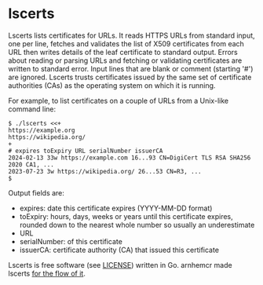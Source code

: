 # lscerts

Lscerts lists certificates for URLs.
It reads HTTPS URLs from standard input, one per line, 
fetches and validates the list of X509 certificates from each URL
then writes details of the leaf certificate to standard output.
Errors about reading or parsing URLs and fetching or validating certificates are
written to standard error.
Input lines that are blank or comment (starting '#') are ignored.
Lscerts trusts certificates issued by the same set of certificate authorities (CAs)
as the operating system on which it is running.

For example, to list certificates on a couple of URLs from a Unix-like command line:

    $ ./lscerts <<+
    https://example.org
    https://wikipedia.org/
    +
    # expires toExpiry URL serialNumber issuerCA
    2024-02-13 33w https://example.com 16...93 CN=DigiCert TLS RSA SHA256 2020 CA1, ...
    2023-07-23 3w https://wikipedia.org/ 26...53 CN=R3, ...
    $

Output fields are:

 * expires: date this certificate expires (YYYY-MM-DD format)
 * toExpiry: hours, days, weeks or years until this certificate expires,
             rounded down to the nearest whole number so usually an underestimate
 * URL
 * serialNumber: of this certificate 
 * issuerCA: certificate authority (CA) that issued this certificate

Lscerts is free software (see [LICENSE](LICENSE)) written in Go.
arnhemcr made lscerts [for the flow of it](https://en.wikipedia.org/wiki/Flow_%28psychology%29).

